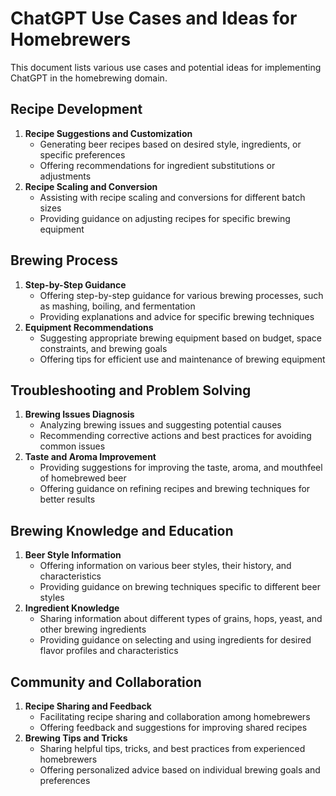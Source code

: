 # ChatGPT Use Cases and Ideas for Homebrewers

This document lists various use cases and potential ideas for implementing ChatGPT in the homebrewing domain.

## Recipe Development

1. **Recipe Suggestions and Customization**
   - Generating beer recipes based on desired style, ingredients, or specific preferences
   - Offering recommendations for ingredient substitutions or adjustments
2. **Recipe Scaling and Conversion**
   - Assisting with recipe scaling and conversions for different batch sizes
   - Providing guidance on adjusting recipes for specific brewing equipment

## Brewing Process

1. **Step-by-Step Guidance**
   - Offering step-by-step guidance for various brewing processes, such as mashing, boiling, and fermentation
   - Providing explanations and advice for specific brewing techniques
2. **Equipment Recommendations**
   - Suggesting appropriate brewing equipment based on budget, space constraints, and brewing goals
   - Offering tips for efficient use and maintenance of brewing equipment

## Troubleshooting and Problem Solving

1. **Brewing Issues Diagnosis**
   - Analyzing brewing issues and suggesting potential causes
   - Recommending corrective actions and best practices for avoiding common issues
2. **Taste and Aroma Improvement**
   - Providing suggestions for improving the taste, aroma, and mouthfeel of homebrewed beer
   - Offering guidance on refining recipes and brewing techniques for better results

## Brewing Knowledge and Education

1. **Beer Style Information**
   - Offering information on various beer styles, their history, and characteristics
   - Providing guidance on brewing techniques specific to different beer styles
2. **Ingredient Knowledge**
   - Sharing information about different types of grains, hops, yeast, and other brewing ingredients
   - Providing guidance on selecting and using ingredients for desired flavor profiles and characteristics

## Community and Collaboration

1. **Recipe Sharing and Feedback**
   - Facilitating recipe sharing and collaboration among homebrewers
   - Offering feedback and suggestions for improving shared recipes
2. **Brewing Tips and Tricks**
   - Sharing helpful tips, tricks, and best practices from experienced homebrewers
   - Offering personalized advice based on individual brewing goals and preferences
